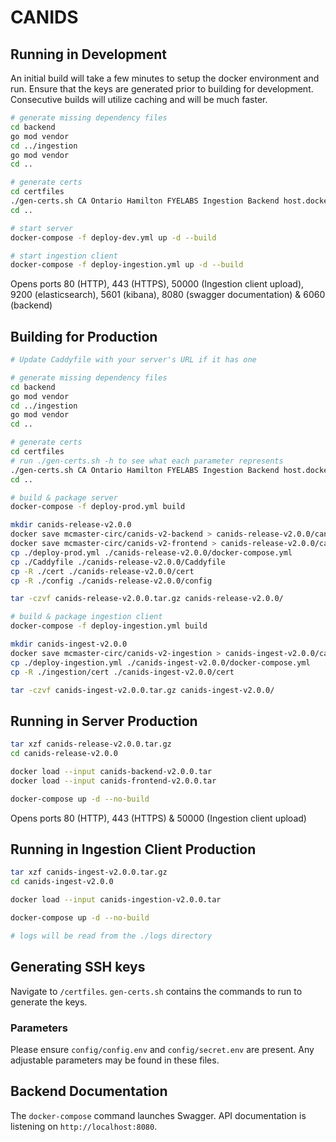 # CANIDS

## Running in Development
An initial build will take a few minutes to setup the docker environment and run. Ensure that the keys are generated prior to building for development. Consecutive builds will utilize caching and will be much faster.

```sh
# generate missing dependency files
cd backend
go mod vendor
cd ../ingestion
go mod vendor
cd ..

# generate certs
cd certfiles
./gen-certs.sh CA Ontario Hamilton FYELABS Ingestion Backend host.docker.internal
cd ..

# start server
docker-compose -f deploy-dev.yml up -d --build

# start ingestion client
docker-compose -f deploy-ingestion.yml up -d --build
```

Opens ports 80 (HTTP), 443 (HTTPS), 50000 (Ingestion client upload), 9200 (elasticsearch), 5601 (kibana), 8080 (swagger documentation) & 6060 (backend)

## Building for Production
```sh
# Update Caddyfile with your server's URL if it has one

# generate missing dependency files
cd backend
go mod vendor
cd ../ingestion
go mod vendor
cd ..

# generate certs
cd certfiles
# run ./gen-certs.sh -h to see what each parameter represents
./gen-certs.sh CA Ontario Hamilton FYELABS Ingestion Backend host.docker.internal
cd ..

# build & package server
docker-compose -f deploy-prod.yml build

mkdir canids-release-v2.0.0
docker save mcmaster-circ/canids-v2-backend > canids-release-v2.0.0/canids-backend-v2.0.0.tar
docker save mcmaster-circ/canids-v2-frontend > canids-release-v2.0.0/canids-frontend-v2.0.0.tar
cp ./deploy-prod.yml ./canids-release-v2.0.0/docker-compose.yml
cp ./Caddyfile ./canids-release-v2.0.0/Caddyfile
cp -R ./cert ./canids-release-v2.0.0/cert
cp -R ./config ./canids-release-v2.0.0/config

tar -czvf canids-release-v2.0.0.tar.gz canids-release-v2.0.0/

# build & package ingestion client
docker-compose -f deploy-ingestion.yml build

mkdir canids-ingest-v2.0.0
docker save mcmaster-circ/canids-v2-ingestion > canids-ingest-v2.0.0/canids-ingestion-v2.0.0.tar
cp ./deploy-ingestion.yml ./canids-ingest-v2.0.0/docker-compose.yml
cp -R ./ingestion/cert ./canids-ingest-v2.0.0/cert

tar -czvf canids-ingest-v2.0.0.tar.gz canids-ingest-v2.0.0/
```

## Running in Server Production
```sh
tar xzf canids-release-v2.0.0.tar.gz
cd canids-release-v2.0.0

docker load --input canids-backend-v2.0.0.tar
docker load --input canids-frontend-v2.0.0.tar

docker-compose up -d --no-build
```

Opens ports 80 (HTTP), 443 (HTTPS) & 50000 (Ingestion client upload)

## Running in Ingestion Client Production
```sh
tar xzf canids-ingest-v2.0.0.tar.gz
cd canids-ingest-v2.0.0

docker load --input canids-ingestion-v2.0.0.tar

docker-compose up -d --no-build

# logs will be read from the ./logs directory
```

## Generating SSH keys
Navigate to `/certfiles`. `gen-certs.sh` contains the commands to run to generate the keys.

### Parameters
Please ensure `config/config.env` and `config/secret.env` are present. Any
adjustable parameters may be found in these files.

## Backend Documentation
The `docker-compose` command launches Swagger. API documentation is listening on
`http://localhost:8080`.

